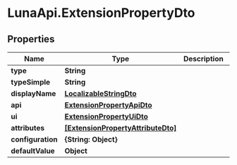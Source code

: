 # LunaApi.ExtensionPropertyDto

## Properties

Name | Type | Description | Notes
------------ | ------------- | ------------- | -------------
**type** | **String** |  | [optional] 
**typeSimple** | **String** |  | [optional] 
**displayName** | [**LocalizableStringDto**](LocalizableStringDto.md) |  | [optional] 
**api** | [**ExtensionPropertyApiDto**](ExtensionPropertyApiDto.md) |  | [optional] 
**ui** | [**ExtensionPropertyUiDto**](ExtensionPropertyUiDto.md) |  | [optional] 
**attributes** | [**[ExtensionPropertyAttributeDto]**](ExtensionPropertyAttributeDto.md) |  | [optional] 
**configuration** | **{String: Object}** |  | [optional] 
**defaultValue** | **Object** |  | [optional] 


